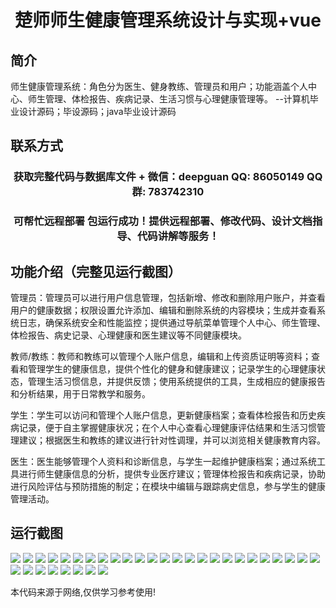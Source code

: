 <p><h1 align="center">楚师师生健康管理系统设计与实现+vue</h1></p>

## 简介
师生健康管理系统：角色分为医生、健身教练、管理员和用户；功能涵盖个人中心、师生管理、体检报告、疾病记录、生活习惯与心理健康管理等。    --计算机毕业设计源码；毕设源码；java毕业设计源码


## 联系方式
<p><h3 align="center">获取完整代码与数据库文件 + 微信：deepguan QQ: 86050149 QQ群: 783742310</h3></p>
<p><h3 align="center">可帮忙远程部署 包运行成功！提供远程部署、修改代码、设计文档指导、代码讲解等服务！</h3></p>

## 功能介绍（完整见运行截图）
管理员：管理员可以进行用户信息管理，包括新增、修改和删除用户账户，并查看用户的健康数据；权限设置允许添加、编辑和删除系统的内容模块；生成并查看系统日志，确保系统安全和性能监控；提供通过导航菜单管理个人中心、师生管理、体检报告、病史记录、心理健康和医生建议等不同健康模块。

教师/教练：教师和教练可以管理个人账户信息，编辑和上传资质证明等资料；查看和管理学生的健康信息，提供个性化的健身和健康建议；记录学生的心理健康状态，管理生活习惯信息，并提供反馈；使用系统提供的工具，生成相应的健康报告和分析结果，用于日常教学和服务。

学生：学生可以访问和管理个人账户信息，更新健康档案；查看体检报告和历史疾病记录，便于自主掌握健康状况；在个人中心查看心理健康评估结果和生活习惯管理建议；根据医生和教练的建议进行针对性调理，并可以浏览相关健康教育内容。

医生：医生能够管理个人资料和诊断信息，与学生一起维护健康档案；通过系统工具进行师生健康信息的分析，提供专业医疗建议；管理体检报告和疾病记录，协助进行风险评估与预防措施的制定；在模块中编辑与跟踪病史信息，参与学生的健康管理活动。


## 运行截图
![](img/001.jpg)
![](img/002.jpg)
![](img/003.jpg)
![](img/004.jpg)
![](img/005.jpg)
![](img/006.jpg)
![](img/007.jpg)
![](img/008.jpg)
![](img/009.jpg)
![](img/010.jpg)
![](img/011.jpg)
![](img/012.jpg)
![](img/013.jpg)
![](img/014.jpg)
![](img/015.jpg)
![](img/016.jpg)
![](img/017.jpg)
![](img/018.jpg)
![](img/019.jpg)
![](img/020.jpg)
![](img/021.jpg)
![](img/022.jpg)
![](img/023.jpg)
![](img/024.jpg)
![](img/025.jpg)
![](img/026.jpg)
![](img/027.jpg)
![](img/028.jpg)
![](img/029.jpg)
![](img/030.jpg)
![](img/031.jpg)
![](img/032.jpg)
![](img/033.jpg)

<p>本代码来源于网络,仅供学习参考使用!</p>
